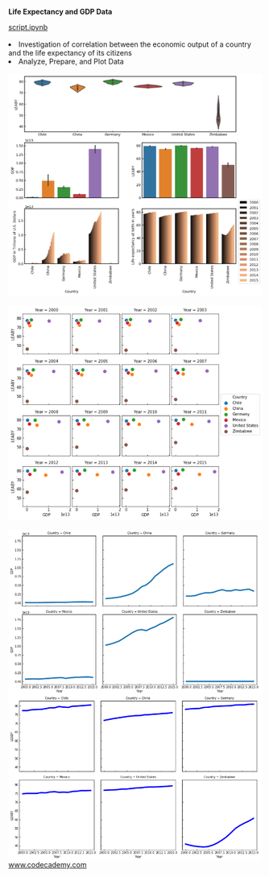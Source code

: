 
**Life Expectancy and GDP Data**
<div style="float:left">
<a href="global_data_capstone_project.ipynb">
script.ipynb </a></br></br>
<li>Investigation of correlation between the economic output of a country and the life expectancy of its citizens</li>
<li>Analyze, Prepare, and Plot Data</li></br>
<img src="img/overview_plot.png" alt="img" width="800px"></br></br>
<img src="img/GDP_LEABY.png" alt="img" width="800px" "></br></br>
<img src="img/GDP.png" alt="img" width="800px" align="left"></br></br></br></br>
<img src="img/LEABY.png" alt="img" width="800px" align="left">

</div>

</br></br></br></br></br></br></br></br></br></br></br></br></br></br></br></br></br></br></br></br></br></br></br></br>

</br></br></br></br></br></br></br></br></br></br>
www.codecademy.com

